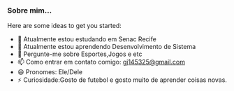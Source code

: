 ### Sobre mim...



Here are some ideas to get you started:

-  🔭 Atualmente estou estudando em Senac Recife
- 🌱 Atualmente estou aprendendo Desenvolvimento de Sistema 
- 💬 Pergunte-me sobre Esportes,Jogos e etc 
- 📫 Como entrar em contato comigo: gj145325@gmail.com
- 😄 Pronomes: Ele/Dele
- ⚡ Curiosidade:Gosto de futebol e gosto muito de aprender coisas novas.

